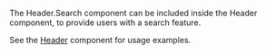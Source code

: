 The Header.Search component can be included inside the Header component, to provide users with a search feature.

See the [Header](#/Navigation?id=header) component for usage examples.
